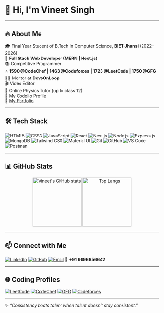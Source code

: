 # 👋 Hi, I'm Vineet Singh  

---

## 🔥 About Me  
🎓 Final Year Student of B.Tech in Computer Science, **BIET Jhansi** (2022–2026)  
🚀 **Full Stack Web Developer (MERN | Next.js)**  
📚 Competitive Programmer  
⭐ **1590 @CodeChef | 1463 @Codeforces | 1723 @LeetCode | 1750 @GFG**  
🧑‍🏫 Mentor at **DevsOnLoop**  
🎬 Video Editor  
📖 Online Physics Tutor (up to class 12)  
📌 [My Codolio Profile](https://codolio.com/profile/usern27)  
📌 [My Portfolio]([https://codolio.com/profile/usern27](https://web-portfolio-kappa-two.vercel.app/))  

---

## 🛠️ Tech Stack  

![HTML5](https://img.shields.io/badge/HTML5-E34F26?style=for-the-badge&logo=html5&logoColor=white) 
![CSS3](https://img.shields.io/badge/CSS3-1572B6?style=for-the-badge&logo=css3&logoColor=white) 
![JavaScript](https://img.shields.io/badge/JavaScript-F7DF1E?style=for-the-badge&logo=javascript&logoColor=black) 
![React](https://img.shields.io/badge/React-20232A?style=for-the-badge&logo=react&logoColor=61DAFB) 
![Next.js](https://img.shields.io/badge/Next.js-000000?style=for-the-badge&logo=nextdotjs&logoColor=white) 
![Node.js](https://img.shields.io/badge/Node.js-339933?style=for-the-badge&logo=nodedotjs&logoColor=white) 
![Express.js](https://img.shields.io/badge/Express.js-000000?style=for-the-badge&logo=express&logoColor=white) 
![MongoDB](https://img.shields.io/badge/MongoDB-47A248?style=for-the-badge&logo=mongodb&logoColor=white) 
![Tailwind CSS](https://img.shields.io/badge/Tailwind_CSS-38B2AC?style=for-the-badge&logo=tailwind-css&logoColor=white) 
![Material UI](https://img.shields.io/badge/MUI-007FFF?style=for-the-badge&logo=mui&logoColor=white) 
![Git](https://img.shields.io/badge/Git-F05032?style=for-the-badge&logo=git&logoColor=white) 
![GitHub](https://img.shields.io/badge/GitHub-181717?style=for-the-badge&logo=github&logoColor=white) 
![VS Code](https://img.shields.io/badge/VS_Code-0078D4?style=for-the-badge&logo=visual-studio-code&logoColor=white) 
![Postman](https://img.shields.io/badge/Postman-FF6C37?style=for-the-badge&logo=postman&logoColor=white)  

---

## 📊 GitHub Stats  

<p align="center">
  <img src="https://github-readme-stats.vercel.app/api?username=vineet210803&show_icons=true&theme=tokyonight" alt="Vineet's GitHub stats" height="160"/>
  <img src="https://github-readme-stats.vercel.app/api/top-langs/?username=vineet210803&layout=compact&theme=tokyonight" alt="Top Langs" height="160"/>
</p>

---

## 📫 Connect with Me  

[![LinkedIn](https://img.shields.io/badge/LinkedIn-0077B5?style=for-the-badge&logo=linkedin&logoColor=white)](https://www.linkedin.com/in/vineet-singh021)
[![GitHub](https://img.shields.io/badge/GitHub-181717?style=for-the-badge&logo=github&logoColor=white)](https://github.com/vineet210803)
[![Email](https://img.shields.io/badge/Email-D14836?style=for-the-badge&logo=gmail&logoColor=white)](mailto:vineet210803@gmail.com)
📱 **+91 9696656642**  

---

## 🌐 Coding Profiles  

[![LeetCode](https://img.shields.io/badge/LeetCode-FFA116?style=for-the-badge&logo=leetcode&logoColor=black)](https://leetcode.com/u/vineet_79/)
[![CodeChef](https://img.shields.io/badge/CodeChef-5B4638?style=for-the-badge&logo=codechef&logoColor=white)](https://www.codechef.com/users/vineet_2000)
[![GFG](https://img.shields.io/badge/GeeksforGeeks-2F8D46?style=for-the-badge&logo=geeksforgeeks&logoColor=white)](https://www.geeksforgeeks.org/user/vineet2m781/)
[![Codeforces](https://img.shields.io/badge/Codeforces-1F8ACB?style=for-the-badge&logo=codeforces&logoColor=white)](https://codeforces.com/profile/vineet_79)  

---

✨ *“Consistency beats talent when talent doesn’t stay consistent.”*  
